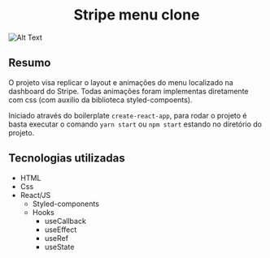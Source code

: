 <center><h1 align="center">Stripe menu clone</h1></center>

![Alt Text](https://imgur.com/yvG534L.gif)

## Resumo

O projeto visa replicar o layout e animações do menu localizado na dashboard do Stripe. Todas animações foram implementas diretamente com css (com auxilio da biblioteca styled-compoents).

Iniciado através do boilerplate `create-react-app`, para rodar o projeto é basta executar o comando `yarn start` ou `npm start` estando no diretório do projeto.

## Tecnologias utilizadas
- HTML
- Css
- React/JS
	- Styled-components
	- Hooks
		- useCallback
		- useEffect
		- useRef
		- useState
